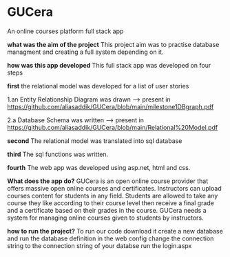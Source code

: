 # GUCera
An online courses platform full stack app

**what was the aim of the project**
This project aim was to practise database managment and creating a full system depending on it. 

**how was this app developed**
This full stack app was developed on four steps

**first** the relational model was developed for a list of user stories

1.an Entity Relationship Diagram  was drawn --> present in https://github.com/aliasaddik/GUCera/blob/main/milestone1DBgraph.pdf

2.a Database Schema was written --> present in https://github.com/aliasaddik/GUCera/blob/main/Relational%20Model.pdf
 
**second** The relational model was translated into sql database 

**third** The sql functions was written.  

**fourth** The web app was developed using asp.net, html and css.

**What does the app do?**
GUCera is an open online course provider that offers massive open online courses and certificates. Instructors can upload courses content for students in any field. Students are allowed to take any course  they like according to their course level then receive a final grade and a certificate based on their grades
in the course. GUCera needs a system for managing online courses given to students by instructors.
 
**how to run the project?**
To run our code download it create a new database and run the database definition in the web config change the connection string to the connection string of your databse run the login.aspx





